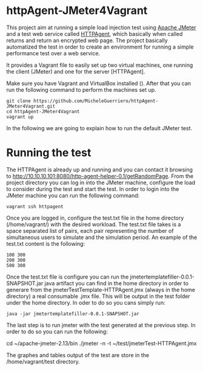 # httpAgent-JMeter4Vagrant

This project aim at running a simple load injection test using [Apache JMeter](http://jmeter.apache.org) and 
a test web service called [HTTPAgent](https://github.com/deib-polimi/modaclouds-tests/tree/master/http-agent-helper), which basically
when called returns and return an encrypted web page. The project basically automatized the test in order to create an environment
for running a simple performance test over a web service.

It provides a Vagrant file to easily set up two virtual machines, one running the client (JMeter) and one for the server [HTTPAgent].

Make sure you have Vagrant and VirtualBox installed (). After that you can run the following command to perform the machines set up.

    git clone https://github.com/MicheleGuerriero/httpAgent-JMeter4Vagrant.git
    cd httpAgent-JMeter4Vagrant
    vagrant up    


In the following we are going to explain how to run the default JMeter test.

# Running the test

The HTTPAgent is already up and running and you can contact it browsing to http://10.10.10.101:8080/http-agent-helper-0.1/getRandomPage.
From the project directory you can log in into the JMeter machine, configure the load to consider during the test and start the test. In order to login into the JMeter machine you can run the following command:

    vagrant ssh httpagent

Once you are logged in, configure the test.txt file in the home directory (/home/vagrant/) with the desired workload. The test.txt file takes is a space separated list of pairs, each pair representing the number of simultaneous users to simulate and the simulation period. An example of the test.txt content is the following:

    100 300
    200 300
    500 300

Once the test.txt file is configure you can run the jmetertemplatefiller-0.0.1-SNAPSHOT.jar java artifact you can find in the home directory in order to generare from the jmeterTestTemplate-HTTPAgent.jmx (always in the home directory) a real consumable .jmx file. This will be output in the test folder under the home directory. In oder to do so you cans simply run:

    java -jar jmetertemplatefiller-0.0.1-SNAPSHOT.jar

The last step is to run jmeter with the test generated at the previous step. In order to do so you can run the following:

cd ~/apache-jmeter-2.13/bin
./jmeter -n -t ~/test/jmeterTest-HTTPAgent.jmx


The graphes and tables output of the test are store in the /home/vagrant/test directory.


